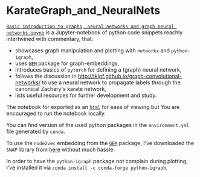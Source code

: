# KarateGraph_and_NeuralNets

[`Basic introduction to graphs, neural networks and graph neural networks.ipynb`](https://github.com/olszewskip/KarateGraph_and_NeuralNets/blob/master/Basic%20introduction%20to%20graphs%2C%20neural%20networks%20and%20graph%20neural%20networks.ipynb) is a Jupyter-notebook of python code snippets reachly intertwined with commentary, that:
* showcases graph manipulation and plotting with `networkx` and `python-igraph`,
* uses [`GEM`](https://github.com/palash1992/GEM) package for graph-embeddings,
* introduces basics of `pytorch` for defining a (graph) neural network,
* follows the discussion in http://tkipf.github.io/graph-convolutional-networks/ to use a neural network to propagate labels through the canonical Zachary's karate network,
* lists useful resources for further development and study.

The notebook for exported as an [`html`](https://github.com/olszewskip/KarateGraph_and_NeuralNets/blob/master/Basic%20introduction%20to%20graphs%2C%20neural%20networks%20and%20graph%20neural%20networks.html) for ease of viewing but You are encouraged to run the notebook locally.

You can find version of the used python packages in the `environment.yml` file generated by `conda`.

To use the `node2vec` embedding from the [`GEM`](https://github.com/palash1992/GEM) package, I've downloaded the `SNAP` library from [here](http://snap.stanford.edu/snap/install.html) without much hassle.

In order to have the `python-igraph` package not complain during plotting, I've installed it via `conda install -c conda-forge python-igraph`.
